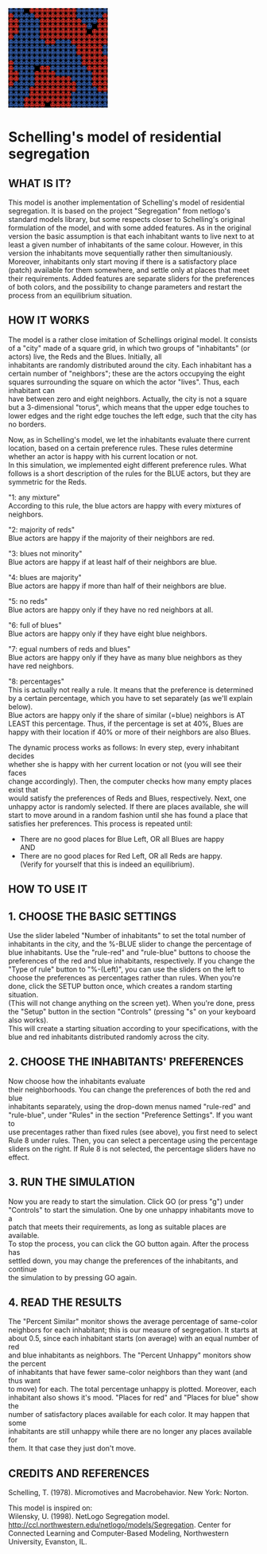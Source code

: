 <img src="screenshot_schelling.PNG" height="200"  >


# Schelling's model of residential segregation

## WHAT IS IT?

This model is another implementation of Schelling's model of residential segregation. It is based on the project "Segregation" from netlogo's standard models library, but some respects closer to Schelling's original formulation of the model, and with some added features. As in the original version the basic assumption is that each inhabitant wants to live next to at least a given number of inhabitants of the same colour. However, in this version the inhabitants move sequentially rather then simultaniously. Moreover, inhabitants only start moving if there is a satisfactory place (patch) available for them somewhere, and settle only at places that meet their requirements. Added features are separate sliders for the preferences of both colors, and the possibility to change parameters and restart the process from an equilibrium situation.

## HOW IT WORKS

The model is a rather close imitation of Schellings original model. It consists of a "city" made of a square grid, in which two groups of "inhabitants" (or actors) live, the Reds and the Blues.  Initially, all  
inhabitants are randomly distributed around the city. Each inhabitant has a certain number of "neighbors"; these are the actors occupying the eight squares surrounding the square on which the actor "lives". Thus, each inhabitant can  
have between zero and eight neighbors.  Actually, the city is not a square but a 3-dimensional "torus", which means that the upper edge touches to lower edges and the right edge touches the left edge, such that the city has no borders. 

Now, as in Schelling's model, we let the inhabitants evaluate there current location, based on a certain preference rules. These rules determine whether an actor is happy with his current location or not.   
In this simulation, we implemented eight different preference rules. What follows is a short description of the rules for the BLUE actors, but they are symmetric for the Reds.

"1: any mixture"  
According to this rule, the blue actors are happy with every mixtures of neighbors.

"2: majority of reds"  
Blue actors are happy if the majority of their neighbors are red.

"3: blues not minority"  
Blue actors are happy if at least half of their neighbors are blue.

"4: blues are majority"  
Blue actors are happy if more than half of their neighbors are blue.

"5: no reds"  
Blue actors are happy only if they have no red neighbors at all.

"6: full of blues"  
Blue actors are happy only if they have eight blue neighbors.

"7: egual numbers of reds and blues"  
Blue actors are happy only if they have as many blue neighbors as they have red neighbors. 

"8: percentages"  
This is actually not really a rule. It means that the preference is determined by a certain percentage, which you have to set separately (as we'll explain below).  
Blue actors are happy only if the share of similar (=blue) neighbors is AT LEAST this percentage. Thus, if the percentage is set at 40%, Blues are happy with their location if 40% or more of their neighbors are also Blues.

The dynamic process works as follows: In every step, every inhabitant decides  
whether she is happy with her current location or not (you will see their faces  
change accordingly). Then, the computer checks how many empty places exist that  
would satisfy the preferences of Reds and Blues, respectively. Next, one  
unhappy actor is randomly selected. If there are places available, she will  
start to move around in a random fashion until she has found a place that  
satisfies her preferences. This process is repeated until:  
- There are no good places for Blue Left, OR all Blues are happy  
AND  
- There are no good places for Red Left, OR all Reds are happy.  
(Verify for yourself that this is indeed an equilibrium).



## HOW TO USE IT

## 1. CHOOSE THE BASIC SETTINGS

Use the slider labeled "Number of inhabitants" to set the total number of inhabitants in the city, and the %-BLUE slider to change the percentage of blue inhabitants. Use the "rule-red" and "rule-blue" buttons to choose the preferences of the red and blue inhabitants, respectively. If you change the "Type of rule" button to "%-(Left)",  you can use the sliders on the left to choose the preferences as percentages rather than rules. When you're done, click the SETUP button once, which creates a random starting situation.   
(This will not change anything on the screen yet). When you're done, press the "Setup" button in the section "Controls" (pressing "s" on your keyboard also works).   
This will create a starting situation according to your specifications, with the blue and red inhabitants distributed randomly across the city.

## 2. CHOOSE THE INHABITANTS' PREFERENCES

Now choose how the inhabitants evaluate  
their neighborhoods. You can change the preferences of both the red and blue  
inhabitants separately, using the drop-down menus named "rule-red" and  
"rule-blue", under "Rules" in the section "Preference Settings". If you want to  
use precentages rather than fixed rules (see above), you first need to select  
Rule 8 under rules. Then, you can select a percentage using the percentage  
sliders on the right. If Rule 8 is not selected, the percentage sliders have no effect.


## 3. RUN THE SIMULATION

Now you are ready to start the simulation. Click GO (or press "g") under  
"Controls" to start the simulation. One by one unhappy inhabitants move to a  
patch that meets their requirements, as long as suitable places are available.  
To stop the process, you can click the GO button again.  After the process has  
settled down, you may change the preferences of the inhabitants, and continue  
the simulation to by pressing GO again. 

## 4. READ THE RESULTS

The "Percent Similar" monitor shows the average percentage of same-color  
neighbors for each inhabitant; this is our measure of segregation. It starts at  
about 0.5, since each inhabitant starts (on average) with an equal number of red  
and blue inhabitants as neighbors. The "Percent Unhappy" monitors show the percent  
of inhabitants that have fewer same-color neighbors than they want (and thus want  
to move) for each. The total percentage unhappy is plotted. Moreover, each  
inhabitant also shows it's mood. "Places for red" and "Places for blue" show the  
number of satisfactory places available for each color. It may happen that some  
inhabitants are still unhappy while there are no longer any places available for  
them. It that case they just don't move. 


## CREDITS AND REFERENCES

Schelling, T. (1978). Micromotives and Macrobehavior. New York: Norton.

This model is inspired on:  
Wilensky, U. (1998).  NetLogo Segregation model. http://ccl.northwestern.edu/netlogo/models/Segregation. Center for Connected Learning and Computer-Based Modeling, Northwestern University, Evanston, IL.
